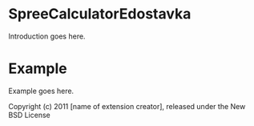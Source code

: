SpreeCalculatorEdostavka
========================

Introduction goes here.


Example
=======

Example goes here.


Copyright (c) 2011 [name of extension creator], released under the New BSD License
